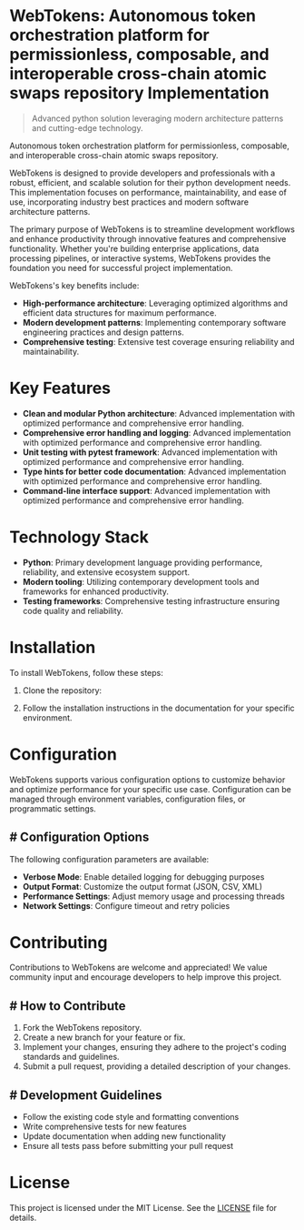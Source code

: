 <!-- fallback_WebTokens_20250803211528_46928 -->

# WebTokens: Autonomous token orchestration platform for permissionless, composable, and interoperable cross-chain atomic swaps repository Implementation
> Advanced python solution leveraging modern architecture patterns and cutting-edge technology.

Autonomous token orchestration platform for permissionless, composable, and interoperable cross-chain atomic swaps repository.

WebTokens is designed to provide developers and professionals with a robust, efficient, and scalable solution for their python development needs. This implementation focuses on performance, maintainability, and ease of use, incorporating industry best practices and modern software architecture patterns.

The primary purpose of WebTokens is to streamline development workflows and enhance productivity through innovative features and comprehensive functionality. Whether you're building enterprise applications, data processing pipelines, or interactive systems, WebTokens provides the foundation you need for successful project implementation.

WebTokens's key benefits include:

* **High-performance architecture**: Leveraging optimized algorithms and efficient data structures for maximum performance.
* **Modern development patterns**: Implementing contemporary software engineering practices and design patterns.
* **Comprehensive testing**: Extensive test coverage ensuring reliability and maintainability.

# Key Features

* **Clean and modular Python architecture**: Advanced implementation with optimized performance and comprehensive error handling.
* **Comprehensive error handling and logging**: Advanced implementation with optimized performance and comprehensive error handling.
* **Unit testing with pytest framework**: Advanced implementation with optimized performance and comprehensive error handling.
* **Type hints for better code documentation**: Advanced implementation with optimized performance and comprehensive error handling.
* **Command-line interface support**: Advanced implementation with optimized performance and comprehensive error handling.

# Technology Stack

* **Python**: Primary development language providing performance, reliability, and extensive ecosystem support.
* **Modern tooling**: Utilizing contemporary development tools and frameworks for enhanced productivity.
* **Testing frameworks**: Comprehensive testing infrastructure ensuring code quality and reliability.

# Installation

To install WebTokens, follow these steps:

1. Clone the repository:


2. Follow the installation instructions in the documentation for your specific environment.

# Configuration

WebTokens supports various configuration options to customize behavior and optimize performance for your specific use case. Configuration can be managed through environment variables, configuration files, or programmatic settings.

## # Configuration Options

The following configuration parameters are available:

* **Verbose Mode**: Enable detailed logging for debugging purposes
* **Output Format**: Customize the output format (JSON, CSV, XML)
* **Performance Settings**: Adjust memory usage and processing threads
* **Network Settings**: Configure timeout and retry policies

# Contributing

Contributions to WebTokens are welcome and appreciated! We value community input and encourage developers to help improve this project.

## # How to Contribute

1. Fork the WebTokens repository.
2. Create a new branch for your feature or fix.
3. Implement your changes, ensuring they adhere to the project's coding standards and guidelines.
4. Submit a pull request, providing a detailed description of your changes.

## # Development Guidelines

* Follow the existing code style and formatting conventions
* Write comprehensive tests for new features
* Update documentation when adding new functionality
* Ensure all tests pass before submitting your pull request

# License

This project is licensed under the MIT License. See the [LICENSE](https://github.com/xgek/WebTokens/blob/main/LICENSE) file for details.
